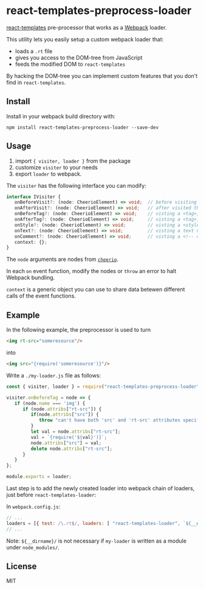 # react-templates-preprocess-loader

[react-templates](https://github.com/wix/react-templates) pre-processor 
that works as a [Webpack](https://webpack.github.io/) loader.

This utility lets you easily setup a custom webpack loader that:

- loads a `.rt` file
- gives you access to the DOM-tree from JavaScript
- feeds the modified DOM to `react-templates`

By hacking the DOM-tree you can implement custom features 
that you don't find in `react-templates`.

## Install

Install in your webpack build directory with: 
```
npm install react-templates-preprocess-loader --save-dev
```

## Usage

1. import `{ visiter, loader }` from the package
2. customize `visiter` to your needs
3. export `loader` to webpack.

The `visiter` has the following interface you can modify:

```ts
interface IVisiter {
   onBeforeVisit?: (node: CheerioElement) => void;  // before visiting the whole file
   onAfterVisit?: (node: CheerioElement) => void;   // after visited the whole file
   onBeforeTag?: (node: CheerioElement) => void;    // visting a <tag>, before visiting its children
   onAfterTag?: (node: CheerioElement) => void;     // visting a <tag>, after visiting its children
   onStyle?: (node: CheerioElement) => void;        // visting a <style> node
   onText?: (node: CheerioElement) => void;         // visting a text node, node.data holds the text string
   onComment?: (node: CheerioElement) => void;      // visting a <!-- comment --> node
   context: {};
}
```
The `node` arguments are nodes from [`cheerio`](https://github.com/cheeriojs/cheerio).

In each `on` event function, modify the nodes or `throw` an error to halt Webpack bundling.

`context` is a generic object you can use to share data betewen different calls of the event functions.

## Example

In the following example, the preprocessor is used to turn 
```html
<img rt-src="someresource"/>
```
into
```html
<img src="{require('someresource')}"/>
```

Write a `./my-loader.js` file as follows:
```js
const { visiter, loader } = require("react-templates-preprocess-loader");

visiter.onBeforeTag = node => {   
   if (node.name === 'img') {
      if (node.attribs["rt-src"]) {
         if(node.attribs["src"]) {            
            throw "can't have both 'src' and 'rt-src' attributes specified on <img>";
         }
         let val = node.attribs["rt-src"];
         val = `{require('${val}')}`;
         node.attribs["src"] = val;
         delete node.attribs["rt-src"];   
      }
   }   
};

module.exports = loader;
```

Last step is to add the newly created loader into webpack chain of loaders, just before `react-templates-loader`:

In `webpack.config.js`:
```js
// ...
loaders = [{ test: /\.rt$/, loaders: [ "react-templates-loader", `${__dirname}/my-loader`] }];
// ...
```

Note: `${__dirname}/` is not necessary if `my-loader` is written as a module under `node_modules/`.

## License

MIT

